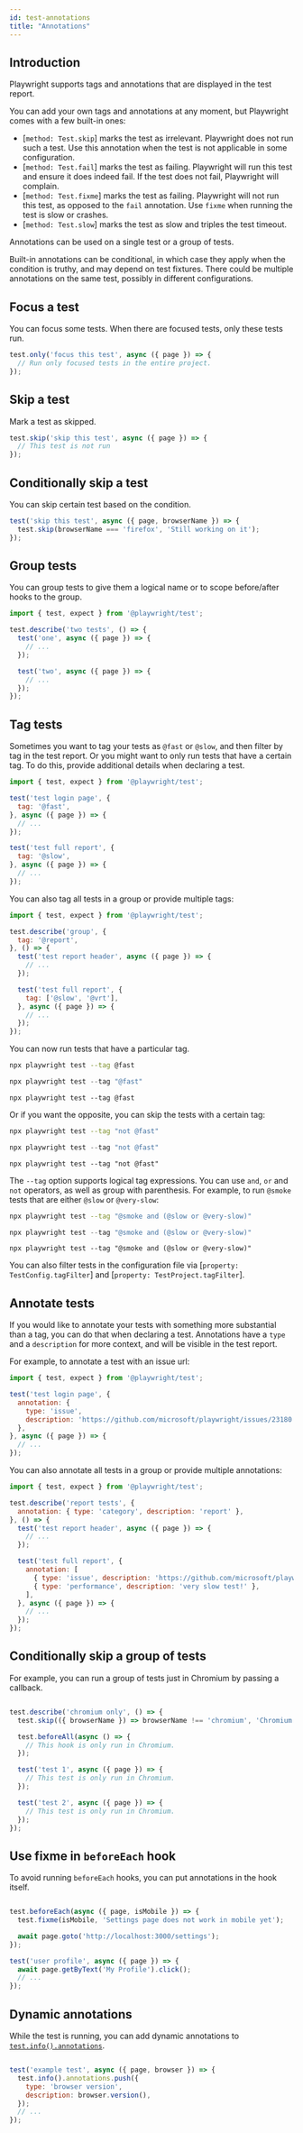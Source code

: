 ```yaml
---
id: test-annotations
title: "Annotations"
---
```


## Introduction

Playwright supports tags and annotations that are displayed in the test report.

You can add your own tags and annotations at any moment, but Playwright comes with a few built-in ones:
- [`method: Test.skip`] marks the test as irrelevant. Playwright does not run such a test. Use this annotation when the test is not applicable in some configuration.
- [`method: Test.fail`] marks the test as failing. Playwright will run this test and ensure it does indeed fail. If the test does not fail, Playwright will complain.
- [`method: Test.fixme`] marks the test as failing. Playwright will not run this test, as opposed to the `fail` annotation. Use `fixme` when running the test is slow or crashes.
- [`method: Test.slow`] marks the test as slow and triples the test timeout.

Annotations can be used on a single test or a group of tests.

Built-in annotations can be conditional, in which case they apply when the condition is truthy, and may depend on test fixtures. There could be multiple annotations on the same test, possibly in different configurations.

## Focus a test

You can focus some tests. When there are focused tests, only these tests run.

```js
test.only('focus this test', async ({ page }) => {
  // Run only focused tests in the entire project.
});
```

## Skip a test

Mark a test as skipped.

```js
test.skip('skip this test', async ({ page }) => {
  // This test is not run
});
```

## Conditionally skip a test

You can skip certain test based on the condition.

```js
test('skip this test', async ({ page, browserName }) => {
  test.skip(browserName === 'firefox', 'Still working on it');
});
```

## Group tests

You can group tests to give them a logical name or to scope before/after hooks to the group.

```js
import { test, expect } from '@playwright/test';

test.describe('two tests', () => {
  test('one', async ({ page }) => {
    // ...
  });

  test('two', async ({ page }) => {
    // ...
  });
});
```

## Tag tests

Sometimes you want to tag your tests as `@fast` or `@slow`, and then filter by tag in the test report. Or you might want to only run tests that have a certain tag. To do this, provide additional details when declaring a test.

```js
import { test, expect } from '@playwright/test';

test('test login page', {
  tag: '@fast',
}, async ({ page }) => {
  // ...
});

test('test full report', {
  tag: '@slow',
}, async ({ page }) => {
  // ...
});
```

You can also tag all tests in a group or provide multiple tags:

```js
import { test, expect } from '@playwright/test';

test.describe('group', {
  tag: '@report',
}, () => {
  test('test report header', async ({ page }) => {
    // ...
  });

  test('test full report', {
    tag: ['@slow', '@vrt'],
  }, async ({ page }) => {
    // ...
  });
});
```

You can now run tests that have a particular tag.

```bash tab=bash-bash
npx playwright test --tag @fast
```

```powershell tab=bash-powershell
npx playwright test --tag "@fast"
```

```batch tab=bash-batch
npx playwright test --tag @fast
```

Or if you want the opposite, you can skip the tests with a certain tag:

```bash tab=bash-bash
npx playwright test --tag "not @fast"
```

```powershell tab=bash-powershell
npx playwright test --tag "not @fast"
```

```batch tab=bash-batch
npx playwright test --tag "not @fast"
```

The `--tag` option supports logical tag expressions. You can use `and`, `or` and `not` operators, as well as group with parenthesis. For example, to run `@smoke` tests that are either `@slow` or `@very-slow`:

```bash tab=bash-bash
npx playwright test --tag "@smoke and (@slow or @very-slow)"
```

```powershell tab=bash-powershell
npx playwright test --tag "@smoke and (@slow or @very-slow)"
```

```batch tab=bash-batch
npx playwright test --tag "@smoke and (@slow or @very-slow)"
```

You can also filter tests in the configuration file via [`property: TestConfig.tagFilter`] and [`property: TestProject.tagFilter`].


## Annotate tests

If you would like to annotate your tests with something more substantial than a tag, you can do that when declaring a test. Annotations have a `type` and a `description` for more context, and will be visible in the test report.

For example, to annotate a test with an issue url:

```js
import { test, expect } from '@playwright/test';

test('test login page', {
  annotation: {
    type: 'issue',
    description: 'https://github.com/microsoft/playwright/issues/23180',
  },
}, async ({ page }) => {
  // ...
});
```

You can also annotate all tests in a group or provide multiple annotations:

```js
import { test, expect } from '@playwright/test';

test.describe('report tests', {
  annotation: { type: 'category', description: 'report' },
}, () => {
  test('test report header', async ({ page }) => {
    // ...
  });

  test('test full report', {
    annotation: [
      { type: 'issue', description: 'https://github.com/microsoft/playwright/issues/23180' },
      { type: 'performance', description: 'very slow test!' },
    ],
  }, async ({ page }) => {
    // ...
  });
});
```

## Conditionally skip a group of tests

For example, you can run a group of tests just in Chromium by passing a callback.

```js title="example.spec.ts"

test.describe('chromium only', () => {
  test.skip(({ browserName }) => browserName !== 'chromium', 'Chromium only!');

  test.beforeAll(async () => {
    // This hook is only run in Chromium.
  });

  test('test 1', async ({ page }) => {
    // This test is only run in Chromium.
  });

  test('test 2', async ({ page }) => {
    // This test is only run in Chromium.
  });
});
```

## Use fixme in `beforeEach` hook

To avoid running `beforeEach` hooks, you can put annotations in the hook itself.

```js title="example.spec.ts"

test.beforeEach(async ({ page, isMobile }) => {
  test.fixme(isMobile, 'Settings page does not work in mobile yet');

  await page.goto('http://localhost:3000/settings');
});

test('user profile', async ({ page }) => {
  await page.getByText('My Profile').click();
  // ...
});
```

## Dynamic annotations

While the test is running, you can add dynamic annotations to [`test.info().annotations`](./api/class-testinfo#test-info-annotations).


```js title="example.spec.ts"

test('example test', async ({ page, browser }) => {
  test.info().annotations.push({
    type: 'browser version',
    description: browser.version(),
  });
  // ...
});
```
